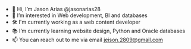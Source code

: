 - 👋 Hi, I’m Jason Arias @jasonarias28
- 🔎 I’m interested in Web development, BI and databases
- 🛠 I'm currently working as a web content developer
- 📚 I’m currently learning website design, Python and Oracle databases
- 📫 You can reach out to me via email jeison.2809@gmail.com

<!---
jasonarias28/jasonarias28 is a ✨ special ✨ repository because its `README.md` (this file) appears on your GitHub profile.
You can click the Preview link to take a look at your changes.
--->
